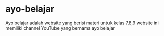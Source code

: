 # ayo-belajar
Ayo belajar adalah website yang berisi materi untuk kelas 7,8,9 website ini memiliki channel YouTube yang bernama ayo belajar
